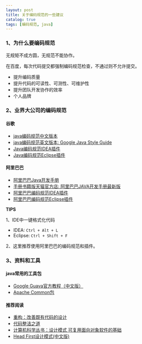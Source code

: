 ```yaml
---
layout: post
title: 关于编码规范的一些建议
catalog: true
tags: [编码规范, java]
---
```


### 1、为什么要编码规范

无规矩不成方圆，无规范不能协作。

在百度，每次代码提交都强制编码规范检查，不通过则不允许提交。

* 提升编码质量
* 提升代码的可读性、可测性、可维护性
* 提升团队开发协作的效率
* 个人品牌

### 2、业界大公司的编码规范

#### 谷歌

* [java编码规范中文版本](https://www.cnblogs.com/LeoBoy/p/6006540.html)
* [java编码规范英文版本: Google Java Style Guide](https://google.github.io/styleguide/javaguide.html)
* [Java编码规范IDEA插件](https://plugins.jetbrains.com/plugin/8527-google-java-format)
* [Java编码规范Eclipse插件](https://github.com/google/google-java-format/releases/download/google-java-format-1.6/google-java-format-eclipse-plugin_1.6.0.jar)

#### 阿里巴巴

* [阿里巴巴Java开发手册](https://github.com/alibaba/p3c)
* [手册书籍版天猫官方店: 阿里巴巴JAVA开发手册最新版](https://detail.tmall.com/item.htm?spm=a1z2e.8325951.feedDetail.4.3315431gklIXe&id=562626792765&ns=1&abbucket=14)
* [阿里巴巴编码规范IDEA插件](https://github.com/alibaba/p3c/tree/master/idea-plugin)
* [阿里巴巴编码规范Eclipse插件](https://github.com/alibaba/p3c/tree/master/eclipse-plugin)

**TIPS** 

1、IDE中一键格式化代码

* IDEA: `Ctrl + Alt + L`
* Eclipse: `Ctrl + Shift + F`

2、这里推荐使用阿里巴巴的编码规范和插件。


### 3、资料和工具

#### java常用的工具包

* [Google Guava官方教程（中文版）](http://ifeve.com/google-guava/)
* [Apache Common包](http://ifeve.com/apache-common/)

#### 推荐阅读

* [重构：改善既有代码的设计](https://www.amazon.cn/dp/B011LPUB42/)
* [代码整洁之道](https://www.amazon.cn/dp/B0031M9GHC/)
* [计算机科学丛书：设计模式 可复用面向对象软件的基础](https://www.amazon.cn/dp/B001130JN8/)
* [Head First设计模式(中文版)](https://www.amazon.cn/dp/B0011FBU34/)




